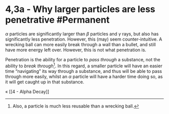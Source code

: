 # 4,3a - Why larger particles are less penetrative #Permanent 
$\alpha$ particles are significantly larger than $\beta$ particles and $\gamma$ rays, but also has significantly less penetration. However, this (may) seem counter-intuitive. A wrecking ball can more easily break through a wall than a bullet, and still have more energy left over. However, this is not what penetration is.

Penetration is the ability for a particle to *pass through* a substance, not the ability to *break through*[^1]. In this regard, a smaller particle will have an easier time “navigating” its way through a substance, and thus will be able to pass through more easily, whilst an $\alpha$ particle will have a harder time doing so, as it will get caught up in that substance. 

« [[4 - Alpha Decay]]

[^1]: Also, a particle is much less reusable than a wrecking ball.